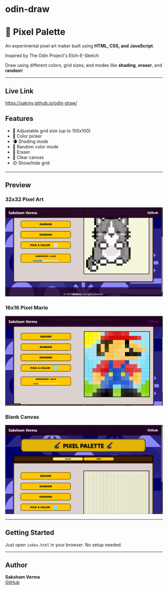 # odin-draw
# 🎨 Pixel Palette

An experimental pixel art maker built using **HTML, CSS, and JavaScript**.

Inspired by The Odin Project's Etch-E-Sketch

Draw using different colors, grid sizes, and modes like **shading**, **eraser**, and **random**!

---
## Live Link
https://sakmv.github.io/odin-draw/

## Features

- 🔳 Adjustable grid size (up to 100x100)
- 🎨 Color picker
- 🌘 Shading mode
- 🎲 Random color mode
- 🧽 Eraser
- 🧼 Clear canvas
- 🟡 Show/hide grid

---

## Preview

### 32x32 Pixel Art
![Pixel Art - 32x32](./images/Screenshot%202025-05-25%20082004.png)

### 16x16 Pixel Mario
![Mario - 16x16](./images/Screenshot%202025-05-25%20063150.png)

### Blank Canvas
![Blank Canvas](./images/Screenshot%202025-05-25%20063223.png)

---

## Getting Started

Just open `index.html` in your browser. No setup needed.

---

## Author

**Saksham Verma**  
[GitHub](https://github.com/sakmv)
